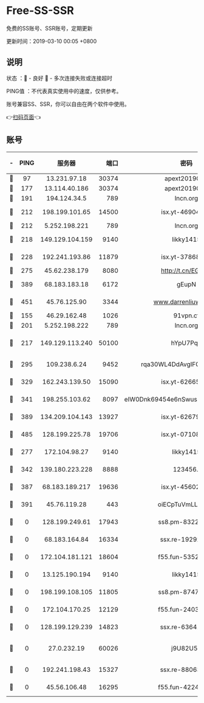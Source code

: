 # Free-SS-SSR

免费的SS账号、SSR账号，定期更新

更新时间：2019-03-10 00:05 +0800

## 说明

状态     ：🙂 - 良好 🙁 - 多次连接失败或连接超时

PING值   ：不代表真实使用中的速度，仅供参考。

账号兼容SS、SSR，你可以自由在两个软件中使用。

👉[扫码页面](https://liesauer.github.io/Free-SS-SSR/)👈

## 账号

|-|PING|服务器|端口|密码|加密方式|区域|
|:----:|:----:|:-----:|-----:|:----:|:----:|:----:|
|🙂|97|13.231.97.18|30374|apext2019006|chacha20|JP|
|🙂|177|13.114.40.186|30374|apext2019006|chacha20|JP|
|🙂|191|194.124.34.5|789|lncn.org|rc4|JP|
|🙂|212|198.199.101.65|14500|isx.yt-46904516|aes-256-cfb|US|
|🙂|212|5.252.198.221|789|lncn.org|rc4|JP|
|🙂|218|149.129.104.159|9140|likky1415|aes-256-cfb|HK|
|🙂|228|192.241.193.86|11879|isx.yt-37868942|aes-256-cfb|US|
|🙂|275|45.62.238.179|8080|http://t.cn/EGJIyrl|rc4-md5|CA|
|🙂|389|68.183.183.18|6172|gEupN|aes-256-cfb|SG|
|🙂|451|45.76.125.90|3344|www.darrenliuwei.com|aes-256-cfb|AU|
|🙂|155|46.29.162.48|1026|91vpn.cf|rc4-md5|RU|
|🙂|201|5.252.198.222|789|lncn.org|rc4|JP|
|🙂|217|149.129.113.240|50100|hYpU7PqP|chacha20-ietf-poly1305|CN|
|🙂|295|109.238.6.24|9452|rqa30WL4DdAvgIFG6Fs3znzTa|aes-256-cfb|FR|
|🙂|329|162.243.139.50|15090|isx.yt-62665440|aes-256-cfb|US|
|🙂|341|198.255.103.62|8097|eIW0Dnk69454e6nSwuspv9DmS201tQ0D|aes-256-cfb|US|
|🙂|389|134.209.104.143|13927|isx.yt-62679533|aes-256-cfb|SG|
|🙂|485|128.199.225.78|19706|isx.yt-07108179|aes-256-cfb|SG|
|🙁|277|172.104.98.27|9140|likky1415|aes-256-cfb|JP|
|🙁|342|139.180.223.228|8888|123456..|aes-256-cfb|JP|
|🙁|387|68.183.189.217|19636|isx.yt-45602835|aes-256-cfb|SG|
|🙁|391|45.76.119.28|443|oiECpTuVmLLxk4Ts|aes-256-cfb|AU|
|🙁|0|128.199.249.61|17943|ss8.pm-83224449|aes-256-cfb|SG|
|🙁|0|68.183.164.84|16334|ssx.re-19292784|aes-256-cfb|US|
|🙁|0|172.104.181.121|18604|f55.fun-53524229|aes-256-cfb|SG|
|🙁|0|13.125.190.194|9140|likky1415|aes-256-cfb|KR|
|🙁|0|198.199.108.105|11805|ss8.pm-87479488|aes-256-cfb|US|
|🙁|0|172.104.170.25|12129|f55.fun-24030753|aes-256-cfb|SG|
|🙁|0|128.199.129.239|14823|ssx.re-63641713|aes-256-cfb|SG|
|🙁|0|27.0.232.19|60026|j9U82U53|xchacha20-ietf-poly1305|HK|
|🙁|0|192.241.198.43|15327|ssx.re-88063170|aes-256-cfb|US|
|🙁|0|45.56.106.48|16295|f55.fun-42240509|aes-256-cfb|US|
